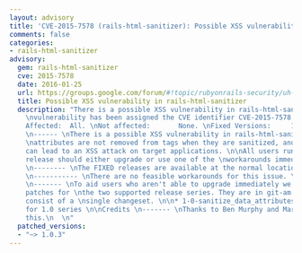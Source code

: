 ```yaml
---
layout: advisory
title: 'CVE-2015-7578 (rails-html-sanitizer): Possible XSS vulnerability in rails-html-sanitizer'
comments: false
categories:
- rails-html-sanitizer
advisory:
  gem: rails-html-sanitizer
  cve: 2015-7578
  date: 2016-01-25
  url: https://groups.google.com/forum/#!topic/rubyonrails-security/uh--W4TDwmI
  title: Possible XSS vulnerability in rails-html-sanitizer
  description: "There is a possible XSS vulnerability in rails-html-sanitizer. This
    \nvulnerability has been assigned the CVE identifier CVE-2015-7578. \n\nVersions
    Affected:  All. \nNot affected:       None. \nFixed Versions:     1.0.3 \n\nImpact
    \n------ \nThere is a possible XSS vulnerability in rails-html-sanitizer.  Certain
    \nattributes are not removed from tags when they are sanitized, and these \nattributes
    can lead to an XSS attack on target applications. \n\nAll users running an affected
    release should either upgrade or use one of the \nworkarounds immediately. \n\nReleases
    \n-------- \nThe FIXED releases are available at the normal locations. \n\nWorkarounds
    \n----------- \nThere are no feasible workarounds for this issue. \n\nPatches
    \n------- \nTo aid users who aren't able to upgrade immediately we have provided
    patches for \nthe two supported release series. They are in git-am format and
    consist of a \nsingle changeset. \n\n* 1-0-sanitize_data_attributes.patch - Patch
    for 1.0 series \n\nCredits \n------- \nThanks to Ben Murphy and Marien for reporting
    this.\n  \n"
  patched_versions:
  - "~> 1.0.3"
---
```

